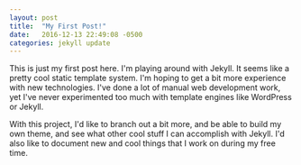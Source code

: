```yaml
---
layout: post
title:  "My First Post!"
date:   2016-12-13 22:49:08 -0500
categories: jekyll update
---
```

This is just my first post here. I'm playing around with Jekyll. It seems like a pretty cool
static template system. I'm hoping to get a bit more experience with new technologies. I've
done a lot of manual web development work, yet I've never experimented too much with
template engines like WordPress or Jekyll.

 With this project, I'd like to branch out a bit more, and be able to build my own theme, and
 see what other cool stuff I can accomplish with Jekyll. I'd also like to document new and cool
 things that I work on during my free time.


